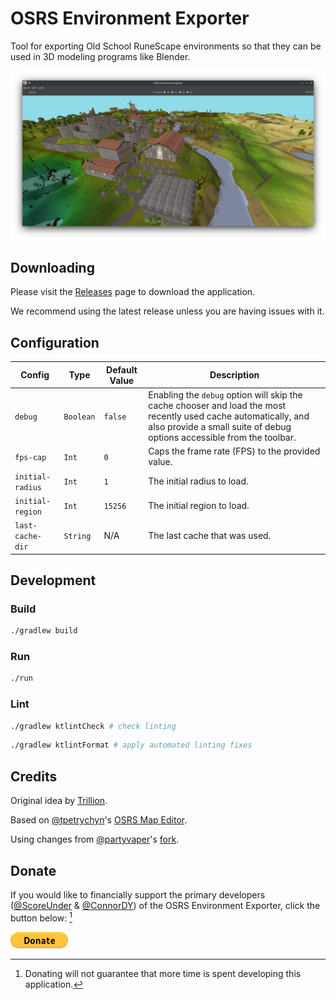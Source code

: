 # OSRS Environment Exporter

Tool for exporting Old School RuneScape environments so that they can be used in 3D modeling programs like Blender.

![Screenshot of the application](./docs/screenshot.png)

## Downloading

Please visit the [Releases](https://github.com/ConnorDY/OSRS-Environment-Exporter/releases) page to download the application.

We recommend using the latest release unless you are having issues with it.

## Configuration

| Config           | Type      | Default Value | Description                                                                                                                                                                               |
|------------------|-----------|---------------|-------------------------------------------------------------------------------------------------------------------------------------------------------------------------------------------|
| `debug`          | `Boolean` | `false`       | Enabling the `debug` option will skip the cache chooser and load the most recently used cache automatically, and also provide a small suite of debug options accessible from the toolbar. |
| `fps-cap`        | `Int`     | `0`           | Caps the frame rate (FPS) to the provided value.                                                                                                                                          |
| `initial-radius` | `Int`     | `1`           | The initial radius to load.                                                                                                                                                               |
| `initial-region` | `Int`     | `15256`       | The initial region to load.                                                                                                                                                               |
| `last-cache-dir` | `String`  | N/A           | The last cache that was used.                                                                                                                                                             |

## Development

### Build

```bash
./gradlew build
```

### Run

```bash
./run
```

### Lint

```bash
./gradlew ktlintCheck # check linting
```

```bash
./gradlew ktlintFormat # apply automated linting fixes
```

## Credits

Original idea by [Trillion](https://twitter.com/TrillionStudios).

Based on [@tpetrychyn](https://github.com/tpetrychyn)'s [OSRS Map Editor](https://github.com/tpetrychyn/osrs-map-editor).

Using changes from [@partyvaper](https://github.com/partyvaper)'s [fork](https://github.com/partyvaper/osrs-map-editor).

## Donate

If you would like to financially support the primary developers ([@ScoreUnder](https://github.com/ScoreUnder) & [@ConnorDY](https://github.com/ConnorDY)) of the OSRS Environment Exporter, click the button below: [^1]

[![Donate](./docs/donate-button.png)](https://www.paypal.com/donate/?business=DVHHXKWFYZUJL&no_recurring=0&item_name=Donations+will+go+directly+to+the+primary+developers+%28score+and+wiz%29+of+the+OSRS+Environment+Exporter.&currency_code=USD)

[^1]: Donating will not guarantee that more time is spent developing this application.
